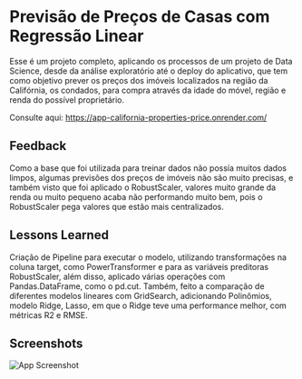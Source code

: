 
# Previsão de Preços de Casas com Regressão Linear 

Esse é um projeto completo, aplicando os processos de um projeto de Data Science, desde da análise exploratório até o deploy do aplicativo, que tem como objetivo prever os preços dos imóveis localizados na região da Califórnia, os condados, para compra através da idade do móvel, região e renda do possível proprietário.

Consulte aqui: https://app-california-properties-price.onrender.com/

## Feedback

Como a base que foi utilizada para treinar dados não possía muitos dados limpos, algumas previsões dos preços de imóveis não são muito precisas, e também visto que foi aplicado o RobustScaler, valores muito grande da renda ou muito pequeno acaba não performando muito bem, pois o RobustScaler pega valores que estão mais centralizados.


## Lessons Learned

Criação de Pipeline para executar o modelo, utilizando transformações na coluna target, como PowerTransformer e para as variáveis preditoras RobustScaler, além disso, aplicado várias operações com Pandas.DataFrame, como o pd.cut. Também, feito a comparação de diferentes modelos lineares com GridSearch, adicionando Polinômios, modelo Ridge, Lasso, em que o Ridge teve uma performance melhor, com métricas R2 e RMSE.


## Screenshots

![App Screenshot](https://github.com/getfelipe/RegressionModel-PropertyPrice/blob/master/california-properties.png)

